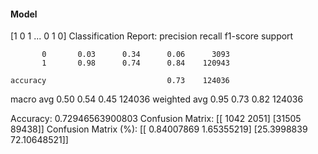 #### Model
[1 0 1 ... 0 1 0]
Classification Report:
              precision    recall  f1-score   support

           0       0.03      0.34      0.06      3093
           1       0.98      0.74      0.84    120943

    accuracy                           0.73    124036
   macro avg       0.50      0.54      0.45    124036
weighted avg       0.95      0.73      0.82    124036

Accuracy: 0.72946563900803
Confusion Matrix:
[[ 1042  2051]
 [31505 89438]]
Confusion Matrix (%):
[[ 0.84007869  1.65355219]
 [25.3998839  72.10648521]]
